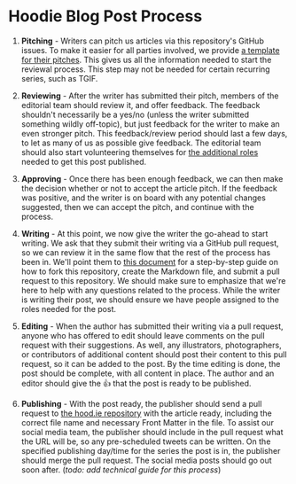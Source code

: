 # Hoodie Blog Post Process

1. **Pitching** - Writers can pitch us articles via this repository's GitHub issues. To make it easier for all parties involved, we provide [a template for their pitches](pitch-template.md). This gives us all the information needed to start the reviewal process. This step may not be needed for certain recurring series, such as TGIF.

2. **Reviewing** - After the writer has submitted their pitch, members of the editorial team should review it, and offer feedback. The feedback shouldn't necessarily be a yes/no (unless the writer submitted something wildly off-topic), but just feedback for the writer to make an even stronger pitch. This feedback/review period should last a few days, to let as many of us as possible give feedback. The editorial team should also start volunteering themselves for [the additional roles](team-roles.md) needed to get this post published.

3. **Approving** - Once there has been enough feedback, we can then make the decision whether or not to accept the article pitch. If the feedback was positive, and the writer is on board with any potential changes suggested, then we can accept the pitch, and continue with the process.

4. **Writing** - At this point, we now give the writer the go-ahead to start writing. We ask that they submit their writing via a GitHub pull request, so we can review it in the same flow that the rest of the process has been in. We'll point them to [this document](submit-post.md) for a step-by-step guide on how to fork this repository, create the Markdown file, and submit a pull request to this repository. We should make sure to emphasize that we're here to help with any questions related to the process. While the writer is writing their post, we should ensure we have people assigned to the roles needed for the post.

5. **Editing** - When the author has submitted their writing via a pull request, anyone who has offered to edit should leave comments on the pull request with their suggestions. As well, any illustrators, photographers, or contributors of additional content should post their content to this pull request, so it can be added to the post. By the time editing is done, the post should be complete, with all content in place. The author and an editor should give the :+1: that the post is ready to be published.

6. **Publishing** - With the post ready, the publisher should send a pull request to [the hood.ie repository](https://github.com/hoodiehq/hood.ie) with the article ready, including the correct file name and necessary Front Matter in the file. To assist our social media team, the publisher should include in the pull request what the URL will be, so any pre-scheduled tweets can be written. On the specified publishing day/time for the series the post is in, the publisher should merge the pull request. The social media posts should go out soon after. (*todo: add technical guide for this process*)
